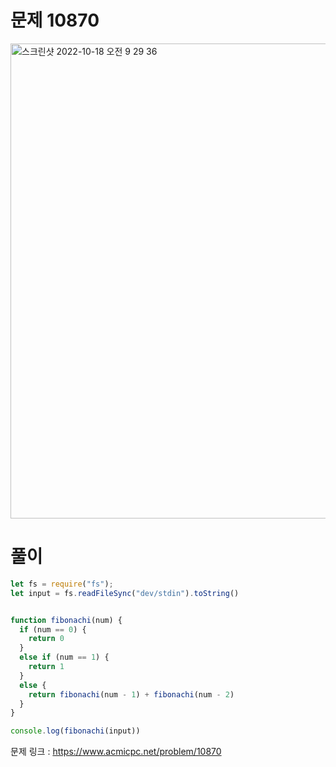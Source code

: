 # 문제 10870

<img width="760" alt="스크린샷 2022-10-18 오전 9 29 36" src="https://user-images.githubusercontent.com/103481518/196307909-546c13d1-f828-49cd-aed0-9fefed21fcbc.png">


# 풀이
```javascript
let fs = require("fs");
let input = fs.readFileSync("dev/stdin").toString()


function fibonachi(num) {
  if (num == 0) {
    return 0
  }
  else if (num == 1) {
    return 1
  }
  else {
    return fibonachi(num - 1) + fibonachi(num - 2)
  }
}

console.log(fibonachi(input))
```

문제 링크 : https://www.acmicpc.net/problem/10870
